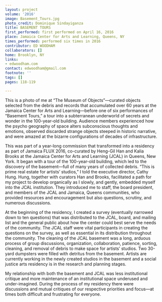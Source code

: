 ```yaml
---
layout: project
volume: '2016'
image: Basement_Tours.jpg
photo_credit: Dominique Sindayiganza
title: BASEMENT TOURS
first_performed: first performed on April 16, 2016
place: Jamaica Center for Arts and Learning, Queens, NY
times_performed: performed six times in 2016
contributor: ED WOODHAM
collaborators: []
home: Brooklyn, NY
links:
- edwoodham.com
contact: edwoodham@gmail.com
footnote: ''
tags: []
pages: 118-119

---
```


This is a photo of me at “The Museum of Objects”—curated objects selected from the debris and records that accumulated over 60 years at the Jamaica Center for Arts and Learning—before one of six performances of “Basement Tours,” a tour into a subterranean underworld of secrets and wonder in the 100-year-old building. Audience members experienced how the psycho geography of space alters subconscious thoughts and emotions, observed discarded strange objects steeped in historic narrative, and were amazed at the bizarre configurations of decades of infrastructure.

This was part of a year-long commission that transformed into a residency as part of Jamaica FLUX 2016, co-curated by Heng-Gil Han and Kalia Brooks at the Jamaica Center for Arts and Learning (JCAL) in Queens, New York. It began with a tour of the 100-year-old building, which led to the discovery of the basement—full of many years of collected debris. “This is prime real estate for artists’ studios,” I told the executive director, Cathy Hung. Hung, together with curators Han and Brooks, facilitated a path for my project to develop organically as I slowly, and gently, embedded myself into the JCAL institution. They introduced me to staff, the board president, and members of the JCAL and Jamaica, Queens communities, who provided resources and encouragement but also questions, scrutiny, and numerous discussions.

At the beginning of the residency, I created a survey (eventually narrowed down to ten questions) that was distributed to the JCAL, board, and mailing list and the general public about how the center could best serve the needs of the community. The JCAL staff were vital participants in creating the questions on the survey, as well as essential in its distribution throughout the community. The cleaning of the JCAL basement was a long, arduous process of group discussions, organization, collaboration, patience, sorting, cleaning, and removal of debris to make space for artists’ studios. Two 30-yard dumpsters were filled with detritus from the basement. Artists are currently working in the newly created studios in the basement and a social justice arts residency is in the research and planning stages.

My relationship with both the basement and JCAL was less institutional critique and more maintenance of an institutional space underused and under-imagined. During the process of my residency there were discussions and mutual critiques of our respective priorities and focus—at times both difficult and frustrating for everyone.
